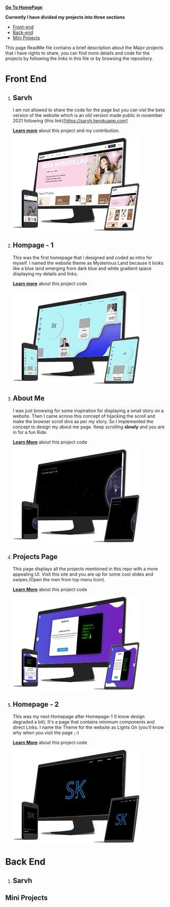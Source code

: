 **[Go To HomePage](https://www.surajkumar-sk.ga)**


**Currently I have divided my projects into three sections**

- [Front-end](#front-end) 
- [Back-end](#back-end)
- [Mini Projects](#mini-projects)

This page ReadMe file contains a brief description about the Major projects
that i have rights to share, you can find more details and code for the
projects by following the links in this file or by browsing the repository.

# Front End

1. ## Sarvh

    I am not allowed to share the code for the page but you can vist the
    beta version of the website which is an old version made
    public in november 2021 following (this link)[https://sarvh.herokuapp.com]
    
    **[Learn more](/sarvh/README.md)** about this project and my contribution.

    ![Demo Image of Beta Version](/sarvh/sarvh.png)

2. ## Hompage - 1
    This was the first homepage that i designed and coded as intro for 
    myself. I named the website theme as Mysterious Land because it looks
    like a blue land emerging from dark blue and white gradient space displaying
    my details and links.

    **[Learn more](/Homepage1/README.md)** about this project code

    ![Demo image of Hompage-1](/Homepage1/homepage1.png) 

3. ## About Me
    I was just browsing for some inspiration for displaying a small story on a
    website. Then I came across this concept of hijacking the scroll and make
    the browser scroll divs as per my story. So I implemented the concept to 
    design my about me page. Keep scrolling **slowly** and you are in for a fun Ride.

    **[Learn More](/Aboutme/README.md)** about this project code

    ![Demo Image of About me page](/Aboutme/about.png)

4. ## Projects Page
    This page displays all the projects mentioned in this repo with a more
    appealing UI. Visit this site and you are up for some cool slides and
    swipes.(Open the men from top menu Icon).

    **[Learn More](/ProjectPage)** about this project code

    ![Demo Image of Project Page](/ProjectPage/Project.png)

5. ## Homepage - 2
    This was my next Homepage after Homepage-1 (I know design degraded a bit). It's
    a page that contains minimum components and direct Links. I name the Theme for the
    website as Lights On (you'll know why when you visit the page ;-)

    **[Learn More](/Homepage2/README.me)** about this project code

    ![Demo Image of Homepage2](/Homepage2/homepage2.png) 



# Back End

1. ## Sarvh


## Mini Projects


